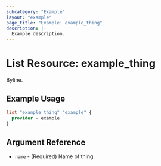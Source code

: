 ```yaml
---
subcategory: "Example"
layout: "example"
page_title: "Example: example_thing"
description: |-
  Example description.
---
```


# List Resource: example_thing

Byline.

## Example Usage

```terraform
list "example_thing" "example" {
  provider = example
}
```

## Argument Reference

* `name` - (Required) Name of thing.
